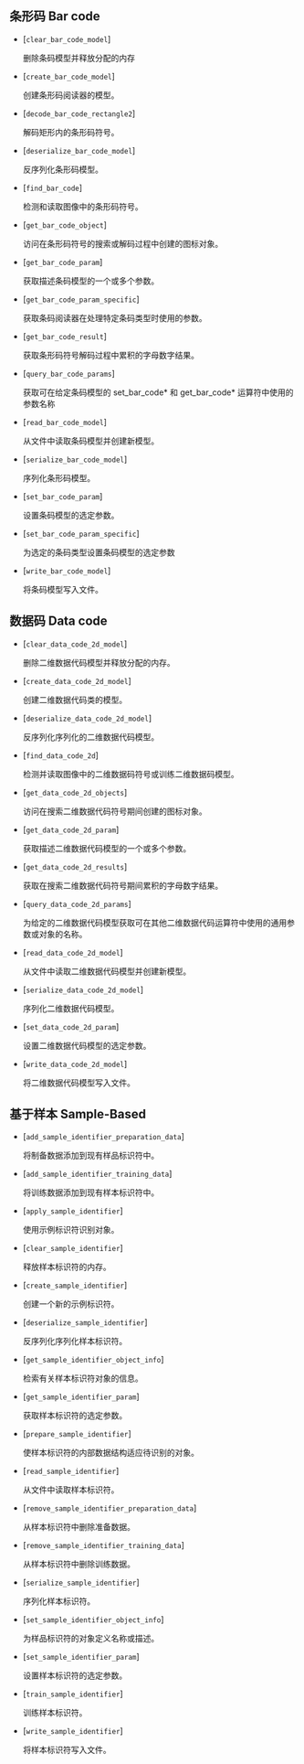 ## 条形码 Bar code

- [`clear_bar_code_model`]

  删除条码模型并释放分配的内存

- [`create_bar_code_model`]

  创建条形码阅读器的模型。

- [`decode_bar_code_rectangle2`]

  解码矩形内的条形码符号。

- [`deserialize_bar_code_model`]

  反序列化条形码模型。

- [`find_bar_code`]

  检测和读取图像中的条形码符号。

- [`get_bar_code_object`]

  访问在条形码符号的搜索或解码过程中创建的图标对象。

- [`get_bar_code_param`]

  获取描述条码模型的一个或多个参数。

- [`get_bar_code_param_specific`]

  获取条码阅读器在处理特定条码类型时使用的参数。

- [`get_bar_code_result`]

  获取条形码符号解码过程中累积的字母数字结果。

- [`query_bar_code_params`]

  获取可在给定条码模型的 set_bar_code* 和 get_bar_code* 运算符中使用的参数名称

- [`read_bar_code_model`]

  从文件中读取条码模型并创建新模型。

- [`serialize_bar_code_model`]

  序列化条形码模型。

- [`set_bar_code_param`]

  设置条码模型的选定参数。

- [`set_bar_code_param_specific`]

  为选定的条码类型设置条码模型的选定参数

- [`write_bar_code_model`]

  将条码模型写入文件。

## 数据码 Data code

- [`clear_data_code_2d_model`]

  删除二维数据代码模型并释放分配的内存。

- [`create_data_code_2d_model`]

  创建二维数据代码类的模型。

- [`deserialize_data_code_2d_model`]

  反序列化序列化的二维数据代码模型。

- [`find_data_code_2d`]

  检测并读取图像中的二维数据码符号或训练二维数据码模型。

- [`get_data_code_2d_objects`]

  访问在搜索二维数据代码符号期间创建的图标对象。

- [`get_data_code_2d_param`]

  获取描述二维数据代码模型的一个或多个参数。

- [`get_data_code_2d_results`]

  获取在搜索二维数据代码符号期间累积的字母数字结果。

- [`query_data_code_2d_params`]

  为给定的二维数据代码模型获取可在其他二维数据代码运算符中使用的通用参数或对象的名称。

- [`read_data_code_2d_model`]

  从文件中读取二维数据代码模型并创建新模型。

- [`serialize_data_code_2d_model`]

  序列化二维数据代码模型。

- [`set_data_code_2d_param`]

  设置二维数据代码模型的选定参数。

- [`write_data_code_2d_model`]

  将二维数据代码模型写入文件。

## 基于样本 Sample-Based

- [`add_sample_identifier_preparation_data`]

  将制备数据添加到现有样品标识符中。

- [`add_sample_identifier_training_data`]

  将训练数据添加到现有样本标识符中。

- [`apply_sample_identifier`]

  使用示例标识符识别对象。

- [`clear_sample_identifier`]

  释放样本标识符的内存。

- [`create_sample_identifier`]

  创建一个新的示例标识符。

- [`deserialize_sample_identifier`]

  反序列化序列化样本标识符。

- [`get_sample_identifier_object_info`]

  检索有关样本标识符对象的信息。

- [`get_sample_identifier_param`]

  获取样本标识符的选定参数。

- [`prepare_sample_identifier`]

  使样本标识符的内部数据结构适应待识别的对象。

- [`read_sample_identifier`]

  从文件中读取样本标识符。

- [`remove_sample_identifier_preparation_data`]

  从样本标识符中删除准备数据。

- [`remove_sample_identifier_training_data`]

  从样本标识符中删除训练数据。

- [`serialize_sample_identifier`]

  序列化样本标识符。

- [`set_sample_identifier_object_info`]

  为样品标识符的对象定义名称或描述。

- [`set_sample_identifier_param`]

  设置样本标识符的选定参数。

- [`train_sample_identifier`]

  训练样本标识符。

- [`write_sample_identifier`]

  将样本标识符写入文件。